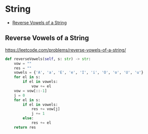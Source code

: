 # String

+ [Reverse Vowels of a String](#reverse-vowels-of-a-string)

[comment]: <> (Stop)

## Reverse Vowels of a String

https://leetcode.com/problems/reverse-vowels-of-a-string/

```python
def reverseVowels(self, s: str) -> str:
    vow = ""
    res = ""
    vowels = {'A', 'a', 'E', 'e', 'I', 'i', 'O', 'o', 'U', 'u'}
    for el in s:
        if el in vowels:
            vow += el
    vow = vow[::-1]
    j = 0
    for el in s:
        if el in vowels:
            res += vow[j]
            j += 1
        else:
            res += el
    return res
```